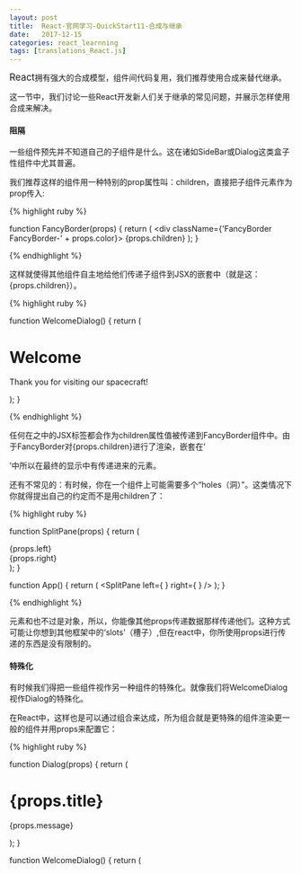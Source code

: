 ```yaml
---
layout: post
title:  React-官网学习-QuickStart11-合成与继承
date:   2017-12-15
categories: react_learnning
tags: [translations_React.js]
---
```

<big>React</big>拥有强大的合成模型，组件间代码复用，我们推荐使用合成来替代继承。

这一节中，我们讨论一些React开发新人们关于继承的常见问题，并展示怎样使用合成来解决。

#### 阻隔

一些组件预先并不知道自己的子组件是什么。这在诸如SideBar或Dialog这类盒子性组件中尤其普遍。

我们推荐这样的组件用一种特别的prop属性叫：children，直接把子组件元素作为prop传入:

{% highlight ruby %}

function FancyBorder(props) {
  return (
    <div className={'FancyBorder FancyBorder-' + props.color}>
      {props.children}
    </div>
  );
}

{% endhighlight %}

这样就使得其他组件自主地给他们传递子组件到JSX的嵌套中（就是这：{props.children}）。

{% highlight ruby %}

function WelcomeDialog() {
  return (
    <FancyBorder color="blue">
      <h1 className="Dialog-title">
        Welcome
      </h1>
      <p className="Dialog-message">
        Thank you for visiting our spacecraft!
      </p>
    </FancyBorder>
  );
}

{% endhighlight %}

任何在<FancyBorder>之中的JSX标签都会作为children属性值被传递到FancyBorder组件中。由于FancyBorder对{props.children}进行了渲染，嵌套在‘<div>’中所以在最终的显示中有传递进来的元素。

还有不常见的：有时候，你在一个组件上可能需要多个“holes（洞）”。这类情况下你就得提出自己的约定而不是用children了：

{% highlight ruby %}

function SplitPane(props) {
  return (
    <div className="SplitPane">
      <div className="SplitPane-left">
        {props.left}
      </div>
      <div className="SplitPane-right">
        {props.right}
      </div>
    </div>
  );
}

function App() {
  return (
    <SplitPane
      left={
        <Contacts />
      }
      right={
        <Chat />
      } />
  );
}

{% endhighlight %}

元素<Contacts>和<Chat>也不过是对象，所以，你能像其他props传递数据那样传递他们。这种方式可能让你想到其他框架中的‘slots’（槽子）,但在react中，你所使用props进行传递的东西是没有限制的。

#### 特殊化

有时候我们得把一些组件视作另一种组件的特殊化。就像我们将WelcomeDialog视作Dialog的特殊化。

在React中，这样也是可以通过组合来达成，所为组合就是更特殊的组件渲染更一般的组件并用props来配置它：

{% highlight ruby %}

function Dialog(props) {
  return (
    <FancyBorder color="blue">
      <h1 className="Dialog-title">
        {props.title}
      </h1>
      <p className="Dialog-message">
        {props.message}
      </p>
    </FancyBorder>
  );
}

function WelcomeDialog() {
  return (
    <Dialog
      title="Welcome"
      message="Thank you for visiting our spacecraft!" />

  );
}

{% endhighlight %}

同样，用类的方式定义的组件使用组合效果也很好。

{% highlight ruby %}

function Dialog(props) {
  return (
    <FancyBorder color="blue">
      <h1 className="Dialog-title">
        {props.title}
      </h1>
      <p className="Dialog-message">
        {props.message}
      </p>
      {props.children}
    </FancyBorder>
  );
}

class SignUpDialog extends React.Component {
  constructor(props) {
    super(props);
    this.handleChange = this.handleChange.bind(this);
    this.handleSignUp = this.handleSignUp.bind(this);
    this.state = {login: ''};
  }

  render() {
    return (
      <Dialog title="Mars Exploration Program"
              message="How should we refer to you?">
        <input value={this.state.login}
               onChange={this.handleChange} />

        <button onClick={this.handleSignUp}>
          Sign Me Up!
        </button>
      </Dialog>
    );
  }

  handleChange(e) {
    this.setState({login: e.target.value});
  }

  handleSignUp() {
    alert(`Welcome aboard, ${this.state.login}!`);
  }
}

{% endhighlight %}


[官网文章 Quick Start :Composition vs Inheritance](https://reactjs.org/docs/composition-vs-inheritance.html)
